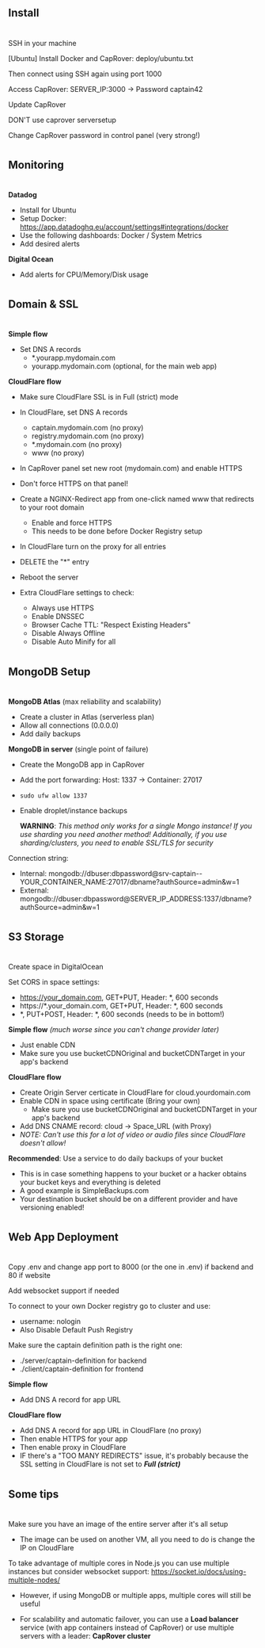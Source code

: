 ## Install
#

SSH in your machine

[Ubuntu] Install Docker and CapRover: deploy/ubuntu.txt

Then connect using SSH again using port 1000

Access CapRover: SERVER_IP:3000 -> Password captain42

Update CapRover

DON'T use caprover serversetup

Change CapRover password in control panel (very strong!)

#
## Monitoring
#

**Datadog**
- Install for Ubuntu
- Setup Docker: https://app.datadoghq.eu/account/settings#integrations/docker
- Use the following dashboards: Docker / System Metrics
- Add desired alerts

**Digital Ocean**
- Add alerts for CPU/Memory/Disk usage

#
## Domain & SSL
#

**Simple flow**
- Set DNS A records
  - *.yourapp.mydomain.com
  - yourapp.mydomain.com (optional, for the main web app)

**CloudFlare flow**
- Make sure CloudFlare SSL is in Full (strict) mode
- In CloudFlare, set DNS A records 
  - captain.mydomain.com (no proxy)
  - registry.mydomain.com (no proxy)
  - *.mydomain.com (no proxy)
  - www (no proxy)
- In CapRover panel set new root (mydomain.com) and enable HTTPS
- Don't force HTTPS on that panel!
- Create a NGINX-Redirect app from one-click named www that redirects to your root domain
  - Enable and force HTTPS
  - This needs to be done before Docker Registry setup
- In CloudFlare turn on the proxy for all entries
- DELETE the "*" entry
- Reboot the server

- Extra CloudFlare settings to check:
  - Always use HTTPS
  - Enable DNSSEC
  - Browser Cache TTL: "Respect Existing Headers"
  - Disable Always Offline
  - Disable Auto Minify for all

#
## MongoDB Setup
#

**MongoDB Atlas** (max reliability and scalability)
- Create a cluster in Atlas (serverless plan)
- Allow all connections (0.0.0.0)
- Add daily backups

**MongoDB in server** (single point of failure)
- Create the MongoDB app in CapRover
- Add the port forwarding: Host: 1337 -> Container: 27017
- ```sudo ufw allow 1337```
- Enable droplet/instance backups

	**WARNING**: *This method only works for a single Mongo instance! If you use sharding you need another method! Additionally, if you use sharding/clusters, you need to enable SSL/TLS for security*

Connection string: 
- Internal: mongodb://dbuser:dbpassword@srv-captain--YOUR_CONTAINER_NAME:27017/dbname?authSource=admin&w=1
- External: mongodb://dbuser:dbpassword@SERVER_IP_ADDRESS:1337/dbname?authSource=admin&w=1

#
## S3 Storage
#

Create space in DigitalOcean

Set CORS in space settings: 
- https://your_domain.com, GET+PUT, Header: *, 600 seconds
- https://*.your_domain.com, GET+PUT, Header: *, 600 seconds
- *, PUT+POST, Header: *, 600 seconds (needs to be in bottom!)

**Simple flow** *(much worse since you can't change provider later)*
- Just enable CDN
- Make sure you use bucketCDNOriginal and bucketCDNTarget in your app's backend

**CloudFlare flow**
- Create Origin Server certicate in CloudFlare for cloud.yourdomain.com
- Enable CDN in space using certificate (Bring your own)
  - Make sure you use bucketCDNOriginal and bucketCDNTarget in your app's backend
- Add DNS CNAME record: cloud -> Space_URL (with Proxy)
- *NOTE: Can't use this for a lot of video or audio files since CloudFlare doesn't allow!*

**Recommended**: Use a service to do daily backups of your bucket
- This is in case something happens to your bucket or a hacker obtains your bucket keys and everything is deleted
- A good example is SimpleBackups.com
- Your destination bucket should be on a different provider and have versioning enabled!

#
## Web App Deployment
#

Copy .env and change app port to 8000 (or the one in .env) if backend and 80 if website

Add websocket support if needed

To connect to your own Docker registry go to cluster and use:
- username: nologin
- Also Disable Default Push Registry

Make sure the captain definition path is the right one:
- ./server/captain-definition for backend
- ./client/captain-definition for frontend

**Simple flow**
- Add DNS A record for app URL

**CloudFlare flow**
- Add DNS A record for app URL in CloudFlare (no proxy)
- Then enable HTTPS for your app
- Then enable proxy in CloudFlare
- IF there's a "TOO MANY REDIRECTS" issue, it's probably because the SSL setting in CloudFlare is not set to ***Full (strict)***

#
## Some tips
#

Make sure you have an image of the entire server after it's all setup
- The image can be used on another VM, all you need to do is change the IP on CloudFlare

To take advantage of multiple cores in Node.js you can use multiple instances but consider websocket support: https://socket.io/docs/using-multiple-nodes/
- However, if using MongoDB or multiple apps, multiple cores will still be useful

- For scalability and automatic failover, you can use a **Load balancer** service (with app containers instead of CapRover) or use multiple servers with a leader: **CapRover cluster**
